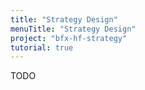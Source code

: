 ```yaml
---
title: "Strategy Design"
menuTitle: "Strategy Design"
project: "bfx-hf-strategy"
tutorial: true
---
```

TODO
